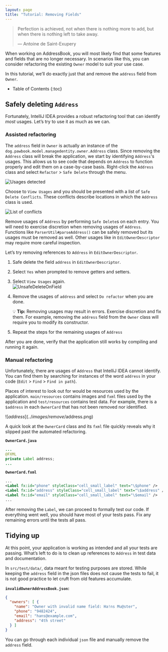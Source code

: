 ```yaml
---
layout: page
title: "Tutorial: Removing Fields"
---
```


> Perfection is achieved, not when there is nothing more to add, but when there is nothing left to take away.
>
> —  Antoine de Saint-Exupery

When working on AddressBook, you will most likely find that some features and fields that are no longer necessary. In scenarios like this, you can consider refactoring the existing `Owner` model to suit your use case.

In this tutorial, we’ll do exactly just that and remove the `address` field from `Owner`.

* Table of Contents
{:toc}

## Safely deleting `Address`

Fortunately, IntelliJ IDEA provides a robust refactoring tool that can identify *most* usages. Let’s try to use it as much as we can.

### Assisted refactoring

The `address` field in `Owner` is actually an instance of the `dog.pawbook.model.managedentity.owner.Address` class. Since removing the `Address` class will break the application, we start by identifying `Address`'s usages. This allows us to see code that depends on `Address` to function properly and edit them on a case-by-case basis. Right-click the `Address` class and select `Refactor` \> `Safe Delete` through the menu.

![Usages detected](../images/remove/UnsafeDelete.png)

Choose to `View Usages` and you should be presented with a list of `Safe Delete Conflicts`. These conflicts describe locations in which the `Address` class is used.

![List of conflicts](../images/remove/SafeDeleteConflicts.png)

Remove usages of `Address` by performing `Safe Delete`s on each entry. You will need to exercise discretion when removing usages of `Address`. Functions like `ParserUtil#parseAddress()` can be safely removed but its usages must be removed as well. Other usages like in `EditOwnerDescriptor` may require more careful inspection.

Let’s try removing references to `Address` in `EditOwnerDescriptor`.

1. Safe delete the field `address` in `EditOwnerDescriptor`.

1. Select `Yes` when prompted to remove getters and setters.

1. Select `View Usages` again.<br>
   ![UnsafeDeleteOnField](../images/remove/UnsafeDeleteOnField.png)

1. Remove the usages of `address` and select `Do refactor` when you are done.

   <div markdown="span" class="alert alert-primary">

   :bulb: **Tip:** Removing usages may result in errors. Exercise discretion and fix them. For example, removing the `address` field from the `Owner` class will require you to modify its constructor.
   </div>

1. Repeat the steps for the remaining usages of `Address`

After you are done, verify that the application still works by compiling and running it again.

### Manual refactoring

Unfortunately, there are usages of `Address` that IntelliJ IDEA cannot identify. You can find them by searching for instances of the word `address` in your code (`Edit` \> `Find` \> `Find in path`).

Places of interest to look out for would be resources used by the application. `main/resources` contains images and `fxml` files used by the application and `test/resources` contains test data. For example, there is a `$address` in each `OwnerCard` that has not been removed nor identified.

![$address](../images/remove/$address.png)

A quick look at the `OwnerCard` class and its `fxml` file quickly reveals why it slipped past the automated refactoring.

**`OwnerCard.java`**

``` java
...
@FXML
private Label address;
...
```

**`OwnerCard.fxml`**

``` xml
...
<Label fx:id="phone" styleClass="cell_small_label" text="\$phone" />
<Label fx:id="address" styleClass="cell_small_label" text="\$address" />
<Label fx:id="email" styleClass="cell_small_label" text="\$email" />
...
```

After removing the `Label`, we can proceed to formally test our code. If everything went well, you should have most of your tests pass. Fix any remaining errors until the tests all pass.

## Tidying up

At this point, your application is working as intended and all your tests are passing. What’s left to do is to clean up references to `Address` in test data and documentation.

In `src/test/data/`, data meant for testing purposes are stored. While keeping the `address` field in the json files does not cause the tests to fail, it is not good practice to let cruft from old features accumulate.

**`invalidOwnerAddressBook.json`:**

```json
{
  "owners": [ {
    "name": "Owner with invalid name field: Ha!ns Mu@ster",
    "phone": "9482424",
    "email": "hans@example.com",
    "address": "4th street"
  } ]
}
```

You can go through each individual `json` file and manually remove the `address` field.
